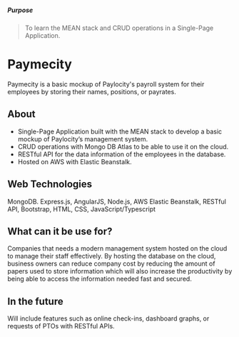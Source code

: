 ##### Purpose

> To learn the MEAN stack and CRUD operations in a Single-Page Application.

# Paymecity

Paymecity is a basic mockup of Paylocity's payroll system for their employees by storing their names, positions, or payrates.

## About

-	Single-Page Application built with the MEAN stack to develop a basic mockup of Paylocity’s management system.
-	CRUD operations with Mongo DB Atlas to be able to use it on the cloud.
-	RESTful API for the data information of the employees in the database.
-	Hosted on AWS with Elastic Beanstalk.

## Web Technologies

MongoDB. Express.js, AngularJS, Node.js, AWS Elastic Beanstalk, RESTful API, Bootstrap, HTML, CSS, JavaScript/Typescript

## What can it be use for?
Companies that needs a modern management system hosted on the cloud to manage their staff effectively. By hosting the database on the cloud, business owners can reduce company cost by reducing the amount of papers used to store information which will also increase the productivity by being able to access the information needed fast and secured.

## In the future
Will include features such as online check-ins, dashboard graphs, or requests of PTOs with RESTful APIs.
